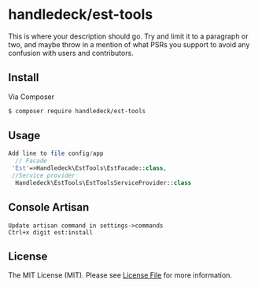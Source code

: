 # handledeck/est-tools



This is where your description should go. Try and limit it to a paragraph or two, and maybe throw in a mention of what
PSRs you support to avoid any confusion with users and contributors.

## Install

Via Composer

``` bash
$ composer require handledeck/est-tools
```

## Usage

``` php
Add line to file config/app
  // Facade
 'Est'=>Handledeck\EstTools\EstFacade::class,
 //Service provider
  Handledeck\EstTools\EstToolsServiceProvider::class
```
## Console Artisan

    Update artisan command in settings->commands
    Ctrl+x digit est:install

## License

The MIT License (MIT). Please see [License File](LICENSE.md) for more information.

